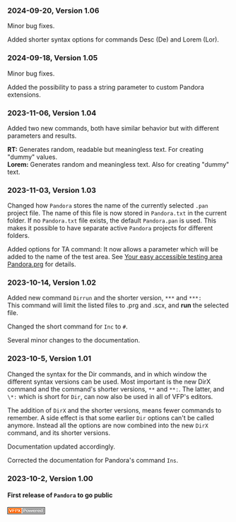 ### 2024-09-20, Version 1.06

Minor bug fixes.  

Added shorter syntax options for commands Desc (De) and Lorem (Lor).

### 2024-09-18, Version 1.05

Minor bug fixes.  

Added the possibility to pass a string parameter to custom Pandora extensions. 

### 2023-11-06, Version 1.04

Added two new commands, both have similar behavior but with different parameters and results.

**RT:** Generates random, readable but meaningless text. For creating "dummy" values.  
**Lorem:** Generates random and meaningless text. Also for creating "dummy" text.

### 2023-11-03, Version 1.03

Changed how `Pandora` stores the name of the currently selected `.pan` project file. The name of this file is now stored in `Pandora.txt` in the current folder. If no `Pandora.txt` file exists, the default `Pandora.pan` is used. This makes it possible to have separate active `Pandora` projects for different folders.

Added options for TA command: It now allows a parameter which will be added to the name of the test area. See [Your easy accessible testing area Pandora.prg](documents/panta.md) for details.

### 2023-10-14, Version 1.02 ###

Added new command `Dirrun` and the shorter version, `***` and `***:`  
This command will limit the listed files to .prg and .scx, and **run** the selected file.  

Changed the short command for `Inc` to `#`.

Several minor changes to the documentation.

### 2023-10-5, Version 1.01 ###

Changed the syntax for the Dir commands, and in which window the different syntax versions can be used.
Most important is the new DirX command and the command's shorter versions,
`**` and `**:`. The latter, and `\*:` which is short for `Dir`,  can now also be used in all of VFP's editors.  

The addition of `DirX` and the shorter versions, means fewer commands to remember. A side effect is that some earlier `Dir` options can't be called anymore. Instead all the options are now combined into the new `DirX` command, and its shorter versions.

Documentation updated accordingly.

Corrected the documentation for Pandora's command `Ins`.

### 2023-10-2, Version 1.00 ###

#### First release of `Pandora` to go public

![Picture](./documents/Images/vfpxpoweredby_alternative.gif)
